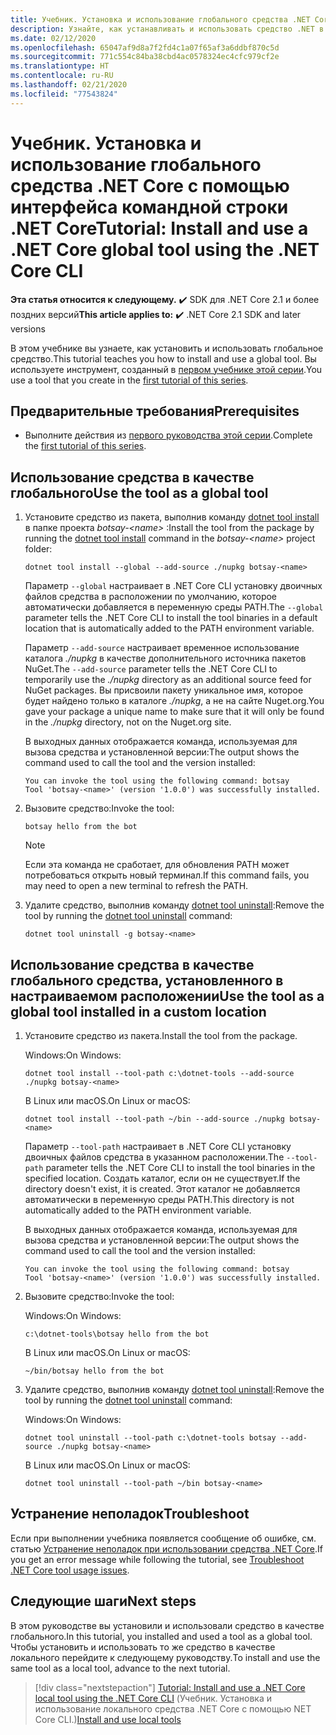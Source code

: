 ```yaml
---
title: Учебник. Установка и использование глобального средства .NET Core
description: Узнайте, как устанавливать и использовать средство .NET в качестве глобального.
ms.date: 02/12/2020
ms.openlocfilehash: 65047af9d8a7f2fd4c1a07f65af3a6ddbf870c5d
ms.sourcegitcommit: 771c554c84ba38cbd4ac0578324ec4cfc979cf2e
ms.translationtype: HT
ms.contentlocale: ru-RU
ms.lasthandoff: 02/21/2020
ms.locfileid: "77543824"
---
```

# <a name="tutorial-install-and-use-a-net-core-global-tool-using-the-net-core-cli"></a><span data-ttu-id="b5275-103">Учебник. Установка и использование глобального средства .NET Core с помощью интерфейса командной строки .NET Core</span><span class="sxs-lookup"><span data-stu-id="b5275-103">Tutorial: Install and use a .NET Core global tool using the .NET Core CLI</span></span>

<span data-ttu-id="b5275-104">**Эта статья относится к следующему.** ✔️ SDK для .NET Core 2.1 и более поздних версий</span><span class="sxs-lookup"><span data-stu-id="b5275-104">**This article applies to:** ✔️ .NET Core 2.1 SDK and later versions</span></span>

<span data-ttu-id="b5275-105">В этом учебнике вы узнаете, как установить и использовать глобальное средство.</span><span class="sxs-lookup"><span data-stu-id="b5275-105">This tutorial teaches you how to install and use a global tool.</span></span> <span data-ttu-id="b5275-106">Вы используете инструмент, созданный в [первом учебнике этой серии](global-tools-how-to-create.md).</span><span class="sxs-lookup"><span data-stu-id="b5275-106">You use a tool that you create in the [first tutorial of this series](global-tools-how-to-create.md).</span></span>

## <a name="prerequisites"></a><span data-ttu-id="b5275-107">Предварительные требования</span><span class="sxs-lookup"><span data-stu-id="b5275-107">Prerequisites</span></span>

* <span data-ttu-id="b5275-108">Выполните действия из [первого руководства этой серии](global-tools-how-to-create.md).</span><span class="sxs-lookup"><span data-stu-id="b5275-108">Complete the [first tutorial of this series](global-tools-how-to-create.md).</span></span>

## <a name="use-the-tool-as-a-global-tool"></a><span data-ttu-id="b5275-109">Использование средства в качестве глобального</span><span class="sxs-lookup"><span data-stu-id="b5275-109">Use the tool as a global tool</span></span>

1. <span data-ttu-id="b5275-110">Установите средство из пакета, выполнив команду [dotnet tool install](dotnet-tool-install.md) в папке проекта *botsay-\<name>* :</span><span class="sxs-lookup"><span data-stu-id="b5275-110">Install the tool from the package by running the [dotnet tool install](dotnet-tool-install.md) command in the *botsay-\<name>* project folder:</span></span>

   ```dotnetcli
   dotnet tool install --global --add-source ./nupkg botsay-<name>
   ```

   <span data-ttu-id="b5275-111">Параметр `--global` настраивает в .NET Core CLI установку двоичных файлов средства в расположении по умолчанию, которое автоматически добавляется в переменную среды PATH.</span><span class="sxs-lookup"><span data-stu-id="b5275-111">The `--global` parameter tells the .NET Core CLI to install the tool binaries in a default location that is automatically added to the PATH environment variable.</span></span>

   <span data-ttu-id="b5275-112">Параметр `--add-source` настраивает временное использование каталога *./nupkg* в качестве дополнительного источника пакетов NuGet.</span><span class="sxs-lookup"><span data-stu-id="b5275-112">The `--add-source` parameter tells the .NET Core CLI to temporarily use the *./nupkg* directory as an additional source feed for NuGet packages.</span></span> <span data-ttu-id="b5275-113">Вы присвоили пакету уникальное имя, которое будет найдено только в каталоге *./nupkg*, а не на сайте Nuget.org.</span><span class="sxs-lookup"><span data-stu-id="b5275-113">You gave your package a unique name to make sure that it will only be found in the *./nupkg* directory, not on the Nuget.org site.</span></span> 

   <span data-ttu-id="b5275-114">В выходных данных отображается команда, используемая для вызова средства и установленной версии:</span><span class="sxs-lookup"><span data-stu-id="b5275-114">The output shows the command used to call the tool and the version installed:</span></span>

   ```console
   You can invoke the tool using the following command: botsay
   Tool 'botsay-<name>' (version '1.0.0') was successfully installed.
   ```

1. <span data-ttu-id="b5275-115">Вызовите средство:</span><span class="sxs-lookup"><span data-stu-id="b5275-115">Invoke the tool:</span></span>

   ```console
   botsay hello from the bot
   ```

   > [!NOTE]
   > <span data-ttu-id="b5275-116">Если эта команда не сработает, для обновления PATH может потребоваться открыть новый терминал.</span><span class="sxs-lookup"><span data-stu-id="b5275-116">If this command fails, you may need to open a new terminal to refresh the PATH.</span></span>

1. <span data-ttu-id="b5275-117">Удалите средство, выполнив команду [dotnet tool uninstall](dotnet-tool-uninstall.md):</span><span class="sxs-lookup"><span data-stu-id="b5275-117">Remove the tool by running the [dotnet tool uninstall](dotnet-tool-uninstall.md) command:</span></span>

   ```dotnetcli
   dotnet tool uninstall -g botsay-<name>
   ```

## <a name="use-the-tool-as-a-global-tool-installed-in-a-custom-location"></a><span data-ttu-id="b5275-118">Использование средства в качестве глобального средства, установленного в настраиваемом расположении</span><span class="sxs-lookup"><span data-stu-id="b5275-118">Use the tool as a global tool installed in a custom location</span></span>

1. <span data-ttu-id="b5275-119">Установите средство из пакета.</span><span class="sxs-lookup"><span data-stu-id="b5275-119">Install the tool from the package.</span></span>

   <span data-ttu-id="b5275-120">Windows:</span><span class="sxs-lookup"><span data-stu-id="b5275-120">On Windows:</span></span>

   ```dotnetcli
   dotnet tool install --tool-path c:\dotnet-tools --add-source ./nupkg botsay-<name>
   ```

   <span data-ttu-id="b5275-121">В Linux или macOS.</span><span class="sxs-lookup"><span data-stu-id="b5275-121">On Linux or macOS:</span></span>

   ```dotnetcli
   dotnet tool install --tool-path ~/bin --add-source ./nupkg botsay-<name>
   ```

   <span data-ttu-id="b5275-122">Параметр `--tool-path` настраивает в .NET Core CLI установку двоичных файлов средства в указанном расположении.</span><span class="sxs-lookup"><span data-stu-id="b5275-122">The `--tool-path` parameter tells the .NET Core CLI to install the tool binaries in the specified location.</span></span> <span data-ttu-id="b5275-123">Создать каталог, если он не существует.</span><span class="sxs-lookup"><span data-stu-id="b5275-123">If the directory doesn't exist, it is created.</span></span> <span data-ttu-id="b5275-124">Этот каталог не добавляется автоматически в переменную среды PATH.</span><span class="sxs-lookup"><span data-stu-id="b5275-124">This directory is not automatically added to the PATH environment variable.</span></span>

   <span data-ttu-id="b5275-125">В выходных данных отображается команда, используемая для вызова средства и установленной версии:</span><span class="sxs-lookup"><span data-stu-id="b5275-125">The output shows the command used to call the tool and the version installed:</span></span>

   ```console
   You can invoke the tool using the following command: botsay
   Tool 'botsay-<name>' (version '1.0.0') was successfully installed.
   ```

1. <span data-ttu-id="b5275-126">Вызовите средство:</span><span class="sxs-lookup"><span data-stu-id="b5275-126">Invoke the tool:</span></span>

   <span data-ttu-id="b5275-127">Windows:</span><span class="sxs-lookup"><span data-stu-id="b5275-127">On Windows:</span></span>

   ```console
   c:\dotnet-tools\botsay hello from the bot
   ```

   <span data-ttu-id="b5275-128">В Linux или macOS.</span><span class="sxs-lookup"><span data-stu-id="b5275-128">On Linux or macOS:</span></span>

   ```console
   ~/bin/botsay hello from the bot
   ```

1. <span data-ttu-id="b5275-129">Удалите средство, выполнив команду [dotnet tool uninstall](dotnet-tool-uninstall.md):</span><span class="sxs-lookup"><span data-stu-id="b5275-129">Remove the tool by running the [dotnet tool uninstall](dotnet-tool-uninstall.md) command:</span></span>

   <span data-ttu-id="b5275-130">Windows:</span><span class="sxs-lookup"><span data-stu-id="b5275-130">On Windows:</span></span>

   ```dotnetcli
   dotnet tool uninstall --tool-path c:\dotnet-tools botsay --add-source ./nupkg botsay-<name>
   ```

   <span data-ttu-id="b5275-131">В Linux или macOS.</span><span class="sxs-lookup"><span data-stu-id="b5275-131">On Linux or macOS:</span></span>

   ```dotnetcli
   dotnet tool uninstall --tool-path ~/bin botsay-<name>
   ```

## <a name="troubleshoot"></a><span data-ttu-id="b5275-132">Устранение неполадок</span><span class="sxs-lookup"><span data-stu-id="b5275-132">Troubleshoot</span></span>

<span data-ttu-id="b5275-133">Если при выполнении учебника появляется сообщение об ошибке, см. статью [Устранение неполадок при использовании средства .NET Core](troubleshoot-usage-issues.md).</span><span class="sxs-lookup"><span data-stu-id="b5275-133">If you get an error message while following the tutorial, see [Troubleshoot .NET Core tool usage issues](troubleshoot-usage-issues.md).</span></span>

## <a name="next-steps"></a><span data-ttu-id="b5275-134">Следующие шаги</span><span class="sxs-lookup"><span data-stu-id="b5275-134">Next steps</span></span>

<span data-ttu-id="b5275-135">В этом руководстве вы установили и использовали средство в качестве глобального.</span><span class="sxs-lookup"><span data-stu-id="b5275-135">In this tutorial, you installed and used a tool as a global tool.</span></span> <span data-ttu-id="b5275-136">Чтобы установить и использовать то же средство в качестве локального перейдите к следующему руководству.</span><span class="sxs-lookup"><span data-stu-id="b5275-136">To install and use the same tool as a local tool, advance to the next tutorial.</span></span>

> [!div class="nextstepaction"]
> <span data-ttu-id="b5275-137">[Tutorial: Install and use a .NET Core local tool using the .NET Core CLI](local-tools-how-to-use.md) (Учебник. Установка и использование локального средства .NET Core с помощью NET Core CLI.)</span><span class="sxs-lookup"><span data-stu-id="b5275-137">[Install and use local tools](local-tools-how-to-use.md)</span></span>
